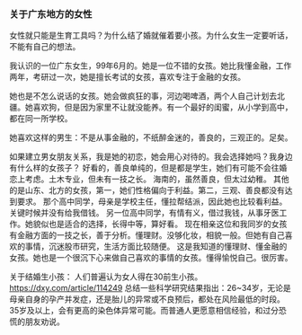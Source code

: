 ### 关于广东地方的女性
女性就只能是生育工具吗？为什么结了婚就催着要小孩。为什么女生一定要听话，不能有自己的想法。

我认识的一位广东女生，99年6月的。她是一位不错的女孩。她比我懂金融，工作两年，考研过一次，她是擅长考试的女孩，喜欢专注于金融的女孩。

她也是不怎么说话的女孩。她会做疯狂的事，河边喝啤酒，两个人自己计划去北疆。她喜欢狗，但是因为家里不让就没能养。有一个最好的闺蜜，从小学到高中，都在同一所学校。

她喜欢这样的男生：不是从事金融的，不纸醉金迷的，善良的，三观正的。足矣。

如果建立男女朋友关系，我是她的初恋，她会用心对待的。我会选择她吗？我身边有什么样的女孩子？
好看的，善良单纯的，但是都是学生，她们有可能不会往婚恋上考虑。土木专业，但未有一技之长。
海南的，虽然善良，但太过幼稚。
其他的是山东、北方的女孩，第一，她们性格偏向于利益。第二，三观、善良都没有达到要求。
那个高中同学，母亲是学校主任，懂拉帮结派，因此她也比较看利益。关键时候并没有给我借钱。
另一位高中同学，有情有义，借过我钱，从事牙医工作。她貌似也是适合的选择，长得中等，算好看。
现在相亲这位和我同岁的女孩有金融方面的一技之长，善于分析。懂理财。没够化妆，相貌一般。但她有自己喜欢的事情，沉迷股市研究，生活方面比较随便。
这是我知道的懂理财、懂金融的女孩。她也是一个很沉下心来做自己喜欢的事情的女孩。懂得愉悦自己。很厉害。

关于结婚生小孩：
人们普遍认为女人得在30前生小孩。
https://dxy.com/article/114249 总结一些科学研究结果指出：26~34岁，无论是母亲自身的孕产并发症，还是胎儿的异常或不良预后，都处在风险最低的时段。35岁及以上，会有更高的染色体异常可能。而普通人更愿意相信经验，和过分恐慌的朋友劝说。
